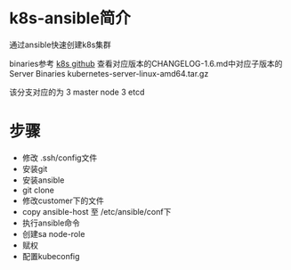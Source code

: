 # k8s-ansible简介
通过ansible快速创建k8s集群

binaries参考 [k8s github](#https://github.com/kubernetes/kubernetes)
查看对应版本的CHANGELOG-1.6.md中对应子版本的Server Binaries  kubernetes-server-linux-amd64.tar.gz

该分支对应的为
3 master  node  3 etcd

# 步骤
* 修改 .ssh/config文件
* 安装git
* 安装ansible
* git clone
* 修改customer下的文件
* copy ansible-host 至 /etc/ansible/conf下
* 执行ansible命令
* 创建sa node-role
* 赋权 
* 配置kubeconfig

